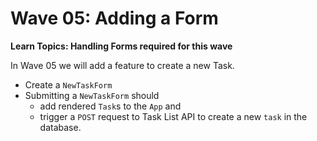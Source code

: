 # Wave 05: Adding a Form

**Learn Topics: Handling Forms required for this wave**

In Wave 05 we will add a feature to create a new Task.
- Create a `NewTaskForm`
- Submitting a `NewTaskForm` should 
    - add rendered `Task`s to the `App` and 
    - trigger a `POST` request to Task List API to create a new `task` in the database.
